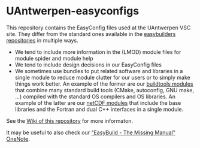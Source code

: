 # UAntwerpen-easyconfigs

This repository contains the EasyConfig files used at the UAntwerpen VSC site. 
They differ from the standard ones available in the 
[easybuilders repositories](https://github.com/easybuilders/easybuild-easyconfigs)
in multiple ways.
* We tend to include more information in the (LMOD) module files for 
  module spider and module help
* We tend to include design decisions in our EasyConfig files
* We sometimes use bundles to put related software and libraries in a single module
  to reduce module clutter for our users or to simply make things work better.
  An example of the former are our [buildtools modules](https://github.com/hpcuantwerpen/UAntwerpen-easyconfigs/tree/master/b/buildtools) 
  that combine many standard build tools (CMake, autoconfig, GNU make, ...) compiled with the
  standard OS compilers and OS libraries. An example of the latter are our 
  [netCDF modules](https://github.com/hpcuantwerpen/UAntwerpen-easyconfigs/tree/master/n/netCDF)
  that include the base libraries and the Fortran and dual C++ interfaces in a single module.

See the [Wiki of this repository](https://github.com/hpcuantwerpen/UAntwerpen-easyconfigs/wiki) for more informaton.

It may be useful to also check our ["EasyBuild - The Missing Manual" OneNote](https://1drv.ms/f/s!AjGZCXJ9iRp3iptoom8jWWypyVu_0g).
